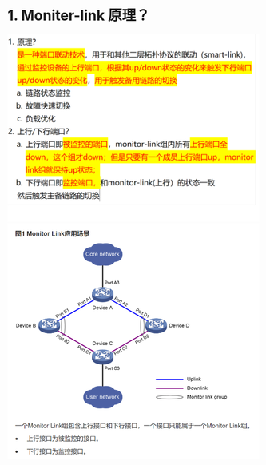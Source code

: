 # 1. Moniter-link 原理？

![alt text](images/面试题---Moniter-link/image.png)
![alt text](images/面试题---Moniter-link/image-1.png)
